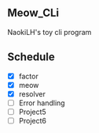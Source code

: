 ## Meow_CLi
NaokiLH's toy cli program
## Schedule

- [x] factor 
- [x] meow 
- [x] resolver
- [ ] Error handling
- [ ] Project5
- [ ] Project6